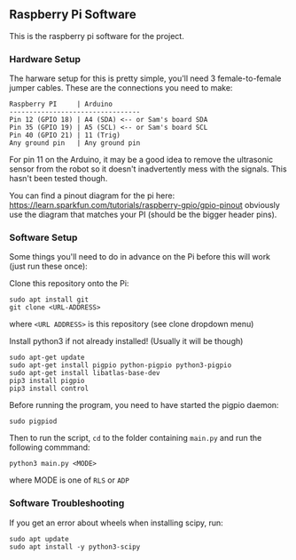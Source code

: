 ## Raspberry Pi Software
This is the raspberry pi software for the project.

### Hardware Setup
The harware setup for this is pretty simple, you'll need 3 female-to-female jumper cables.
These are the connections you need to make:
```
Raspberry PI     | Arduino
---------------------------------
Pin 12 (GPIO 18) | A4 (SDA) <-- or Sam's board SDA
Pin 35 (GPIO 19) | A5 (SCL) <-- or Sam's board SCL
Pin 40 (GPIO 21) | 11 (Trig)
Any ground pin   | Any ground pin
```

For pin 11 on the Arduino, it may be a good idea to remove the ultrasonic sensor from the robot so it doesn't inadvertently mess with the signals. This hasn't been tested though.

You can find a pinout diagram for the pi here: https://learn.sparkfun.com/tutorials/raspberry-gpio/gpio-pinout obviously use the diagram that matches your PI (should be the bigger header pins).

### Software Setup
Some things you'll need to do in advance on the Pi before this will work (just run these once):

Clone this repository onto the Pi:
```
sudo apt install git
git clone <URL-ADDRESS>
```
where `<URL ADDRESS>` is this repository (see clone dropdown menu)


Install python3 if not already installed! (Usually it will be though)
```
sudo apt-get update
sudo apt-get install pigpio python-pigpio python3-pigpio
sudo apt-get install libatlas-base-dev
pip3 install pigpio
pip3 install control
```

Before running the program, you need to have started the pigpio daemon:
```
sudo pigpiod
```

Then to run the script, `cd` to the folder containing `main.py` and run the following commmand:
```
python3 main.py <MODE>
```
where MODE is one of `RLS` or `ADP`

### Software Troubleshooting
If you get an error about wheels when installing scipy, run:
```
sudo apt update
sudo apt install -y python3-scipy
```



